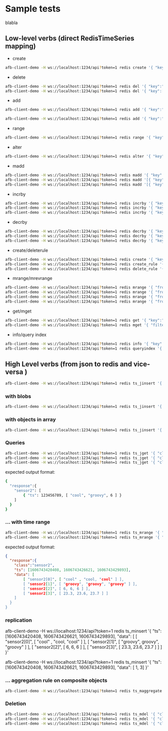 # Sample tests

blabla

## Low-level verbs (direct RedisTimeSeries mapping)

* create

``` bash
afb-client-demo -H ws://localhost:1234/api?token=1 redis create '{ "key":"temperature", "retention":3000, "uncompressed":true, "labels": { "sens":"3", "asa":"44" } }'
```

* delete

``` bash
afb-client-demo -H ws://localhost:1234/api?token=1 redis del '{ "key":"temperature" }'
afb-client-demo -H ws://localhost:1234/api?token=1 redis del '{ "key":["temperature"; "temperature2"] }'
```

* add

``` bash
afb-client-demo -H ws://localhost:1234/api?token=1 redis add '{ "key":"temperature", "timestamp":"1548149191", "value":42 , "retention":3000, "uncompressed":true, "labels": { "sens":"3", "asa":"44" } }'

afb-client-demo -H ws://localhost:1234/api?token=1 redis add '{ "key":"temperature", "timestamp":"*", "value":42 , "retention":3000, "uncompressed":true, "labels": { "sens":"3", "asa":"44" } }'
```

* range

``` bash
afb-client-demo -H ws://localhost:1234/api?token=1 redis range '{ "key":"temperature", "fromts":"1548149191", "tots":"1548149200" }'
```

* alter

``` bash
afb-client-demo -H ws://localhost:1234/api?token=1 redis alter '{ "key":"temperature", "retention":3000,  "labels": { "sens":"3", "asa":"45" } }'
```

* madd

``` bash
afb-client-demo -H ws://localhost:1234/api?token=1 redis madd '{ "key":"temperature", "timestamp":"15481491091" , "value":32 }'
afb-client-demo -H ws://localhost:1234/api?token=1 redis madd '[{ "key":"temperature", "timestamp":"15481491091" , "value":32 }]'
afb-client-demo -H ws://localhost:1234/api?token=1 redis madd '[{ "key":"temperature", "timestamp":"*" , "value":32 }, { "key":"temperature1", "timestamp":"*" , "value":29 }]'
```

* incrby

``` bash
afb-client-demo -H ws://localhost:1234/api?token=1 redis incrby '{ "key":"temperature", "value":1, "timestamp":"*" }'
afb-client-demo -H ws://localhost:1234/api?token=1 redis incrby '{ "key":"temperature", "value":2 , "timestamp":"*", "retention":2000 }'
afb-client-demo -H ws://localhost:1234/api?token=1 redis incrby '{ "key":"temperature", "value":2.2, "timestamp":"*", "uncompressed":true }'
```

* decrby

``` bash
afb-client-demo -H ws://localhost:1234/api?token=1 redis decrby '{ "key":"temperature", "value":1, "timestamp":"*" }'
afb-client-demo -H ws://localhost:1234/api?token=1 redis decrby '{ "key":"temperature", "value":2 , "timestamp":"*", "retention":2000 }'
afb-client-demo -H ws://localhost:1234/api?token=1 redis decrby '{ "key":"temperature", "value":2.2, "timestamp":"*", "uncompressed":true }'
```

* create/deleterule

``` bash
afb-client-demo -H ws://localhost:1234/api?token=1 redis create '{ "key":"temp1" }'
afb-client-demo -H ws://localhost:1234/api?token=1 redis create_rule '{ "sourceKey":"temperature", "destKey":"temp1", "aggregation": {"type": "avg", "bucket":500} }'
afb-client-demo -H ws://localhost:1234/api?token=1 redis delete_rule '{ "sourceKey":"temperature", "destKey":"temp1" }
```

* mrange/mrevrange

``` bash
afb-client-demo -H ws://localhost:1234/api?token=1 redis mrange '{ "fromts":"1548149191", "tots":"1548149200" , "filter": [ "sens=3" ] }'
afb-client-demo -H ws://localhost:1234/api?token=1 redis mrange '{ "fromts":"-", "tots":"+" , "filter": [ "sens=3" ] }'
afb-client-demo -H ws://localhost:1234/api?token=1 redis mrange '{ "fromts":"-", "tots":"+" , "filter": [ "sens=3" ], "count":3 }'
afb-client-demo -H ws://localhost:1234/api?token=1 redis mrange '{ "fromts":"1548149191", "tots":"1548149200", "withlabels":true, "filter": [ "sens=3" ] }'
```

* get/mget

``` bash
afb-client-demo -H ws://localhost:1234/api?token=1 redis get '{ "key":"temp1" }'
afb-client-demo -H ws://localhost:1234/api?token=1 redis mget '{ "filter": [ "sens=3" ] }'
```

* info/query index

``` bash
afb-client-demo -H ws://localhost:1234/api?token=1 redis info '{ "key":"temperature" }'
afb-client-demo -H ws://localhost:1234/api?token=1 redis queryindex '{ "filter": [ "sens"=3 ] }'
```

## High Level verbs (from json to redis and vice-versa )

``` bash
afb-client-demo -H ws://localhost:1234/api?token=1 redis ts_jinsert '{ "class":"sensor1", "data": { "temperature": 25.2, "table": [ 1, 2, 3 ] } }'
```

### with blobs

``` bash
afb-client-demo -H ws://localhost:1234/api?token=1 redis ts_jinsert '{ "class":"sensor2", "data": [ "cool" , "groovy", 6 , 23.5 ] }'
```

### with objects in array

``` bash
afb-client-demo -H ws://localhost:1234/api?token=1 redis ts_jinsert '{ "class":"sensor3", "data": { "table": [ {"s": 12} , {"v": 21} ] } }'
```

### Queries

``` bash
afb-client-demo -H ws://localhost:1234/api?token=1 redis ts_jget '{ "class":"sensor1" }'
afb-client-demo -H ws://localhost:1234/api?token=1 redis ts_jget '{ "class":"sensor2" }'
afb-client-demo -H ws://localhost:1234/api?token=1 redis ts_jget '{ "class":"sensor3" }'
```

expected output format:

``` bash
{
  "response":{
    "sensor2": [
        { "ts": 123456789, [ "cool", "groovy", 6 ] }
    ]
  }
}
```

### ... with time range

``` bash
afb-client-demo -H ws://localhost:1234/api?token=1 redis ts_mrange '{ "class":"sensor2", "fromts":"12345", "tots":"6546" }'
afb-client-demo -H ws://localhost:1234/api?token=1 redis ts_mrange '{ "class":"sensor2", "fromts":"-", "tots":"+" }'
```

expected output format:

```json
{
  "response":{
    "class":"sensor2",
    "ts": [1606743420408, 1606743426621, 1606743429893],
    "data": [
        [ "sensor2[0]", [ "cool" , "cool, "cool" ] ],  
        [ "sensor2[1]", [ "groovy", "groovy", "groovy" ] ],  
        [ "sensor2[2]", [ 6, 6, 6 ] ],  
        [ "sensor2[3]", [ 23.3, 23.6, 23.7 ] ]
    ]
  }
}
```

### replication

afb-client-demo -H ws://localhost:1234/api?token=1 redis ts_minsert '{ "ts": [1606743420408, 1606743426621, 1606743429893], "data": [ [ "sensor2[0]", [ "cool" , "cool, "cool" ] ], [ "sensor2[1]", [ "groovy", groovy", "groovy" ] ], [ "sensor2[2]", [ 6, 6, 6 ] ], [ "sensor2[3]", [ 23.3, 23.6, 23.7 ] ] ]  }'

afb-client-demo -H ws://localhost:1234/api?token=1 redis ts_minsert '{ "ts": [1606743420408, 1606743426621, 1606743429893], "data": [ 1, 3]  }'



### ... aggregation rule on composite objects

```bash
afb-client-demo -H ws://localhost:1234/api?token=1 redis ts_maggregate '{ "class":"sensor2", "name":"avg", "aggregation": {"type": "avg", "bucket":500} }'
```


### Deletion

``` bash
afb-client-demo -H ws://localhost:1234/api?token=1 redis ts_mdel '{ "class":"sensor1" }'
afb-client-demo -H ws://localhost:1234/api?token=1 redis ts_mdel '{ "class":"sensor2" }'
afb-client-demo -H ws://localhost:1234/api?token=1 redis ts_mdel '{ "class":"sensor3" }'
```
